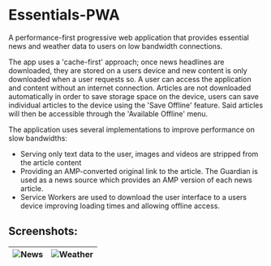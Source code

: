 # Essentials-PWA
A performance-first progressive web application that provides essential news and weather data to users on low bandwidth connections.

The app uses a 'cache-first' approach; once news headlines are downloaded, they are stored on a users device and new content is only downloaded when a user requests so. A user can access the application and content without an internet connection. Articles are not downloaded automatically in order to save storage space on the device, users can save individual articles to the device using the 'Save Offline' feature. Said articles will then be accessible through the 'Available Offline' menu.

The application uses several implementations to improve performance on slow bandwidths:
- Serving only text data to the user, images and videos are stripped from the article content
- Providing an AMP-converted original link to the article. The Guardian is used as a news source which provides an AMP version of each news article.
- Service Workers are used to download the user interface to a users device improving loading times and allowing offline access.

## Screenshots:
| ![News](http://i.imgur.com/wZBc7mK.png)| ![Weather](http://i.imgur.com/zfXMUxH.png)|
|:---:|:---:|